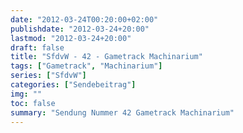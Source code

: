 ```yaml
---
date: "2012-03-24T00:20:00+02:00"
publishdate: "2012-03-24+20:00"
lastmod: "2012-03-24+20:00"
draft: false
title: "SfdvW - 42 - Gametrack Machinarium"
tags: ["Gametrack", "Machinarium"]
series: ["SfdvW"]
categories: ["Sendebeitrag"]
img: ""
toc: false
summary: "Sendung Nummer 42 Gametrack Machinarium"
---
```


<div id="example"></div>
<script src="https://cdn.podlove.org/web-player/embed.js"></script>

<script>
  podlovePlayer('#example', '/blog/sfdvw42.json');
</script>
